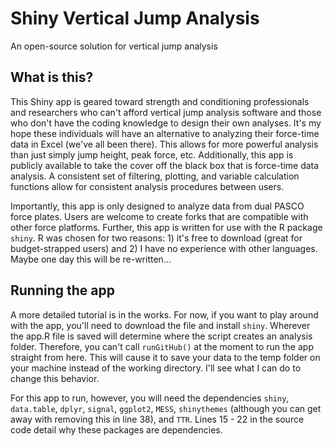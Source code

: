 # Shiny Vertical Jump Analysis
An open-source solution for vertical jump analysis

## What is this?
This Shiny app is geared toward strength and conditioning professionals and researchers who can't afford vertical jump analysis software and those who don't have the coding knowledge to design their own analyses. It's my hope these individuals will have an alternative to analyzing their force-time data in Excel (we've all been there). This allows for more powerful analysis than just simply jump height, peak force, etc. Additionally, this app is publicly available to take the cover off the black box that is force-time data analysis. A consistent set of filtering, plotting, and variable calculation functions allow for consistent analysis procedures between users. 

Importantly, this app is only designed to analyze data from dual PASCO force plates. Users are welcome to create forks that are compatible with other force platforms. Further, this app is written for use with the R package ```shiny```. R was chosen for two reasons: 1) it's free to download (great for budget-strapped users) and 2) I have no experience with other languages. Maybe one day this will be re-written...

## Running the app
A more detailed tutorial is in the works. For now, if you want to play around with the app, you'll need to download the file and install ```shiny```. Wherever the app.R file is saved will determine where the script creates an analysis folder. Therefore, you can't call ```runGitHub()``` at the moment to run the app straight from here. This will cause it to save your data to the temp folder on your machine instead of the working directory. I'll see what I can do to change this behavior.

For this app to run, however, you will need the dependencies ```shiny```, ```data.table```, ```dplyr```, ```signal```, ```ggplot2```, ```MESS```, ```shinythemes``` (although you can get away with removing this in line 38), and ```TTR```. Lines 15 - 22 in the source code detail why these packages are dependencies.
